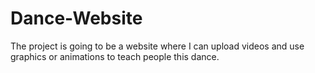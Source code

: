 # Dance-Website
The project is going to be a website where I can upload videos and use graphics or animations to teach people this dance.
